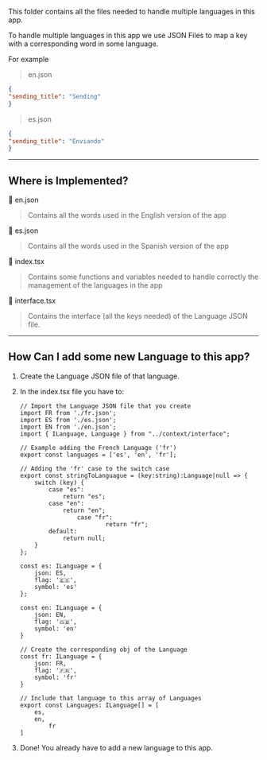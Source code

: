 This folder contains all the files needed to handle multiple languages in this app.

To handle multiple languages in this app we use JSON Files to map a key with a corresponding word in some language.

For example

> en.json

```json
{
"sending_title": "Sending"
}
```

> es.json

```json
{
"sending_title": "Enviando"
}
```

---

## Where is Implemented?

📄 en.json
> Contains all the words used in the English version of the app

📄 es.json
> Contains all the words used in the Spanish version of the app

📄 index.tsx
> Contains some functions and variables needed to handle correctly the management of the languages in the app

📄 interface.tsx
> Contains the interface (all the keys needed) of the Language JSON file.

---

## How Can I add some new Language to this app?

1. Create the Language JSON file of that language.
2. In the index.tsx file you have to:
    
    ```tsx
    // Import the Language JSON file that you create
    import FR from './fr.json';
    import ES from './es.json';
    import EN from './en.json';
    import { ILanguage, Language } from "../context/interface";
    
    // Example adding the French Language ('fr')
    export const languages = ['es', 'en', 'fr'];
    
    // Adding the 'fr' case to the switch case
    export const stringToLanguague = (key:string):Language|null => {
        switch (key) {
            case "es":
                return "es";
            case "en":
                return "en";
    				case "fr":
    						return "fr";
            default:
                return null;
        }
    };
    
    const es: ILanguage = {
        json: ES,
        flag: '🇪🇸',
        symbol: 'es'
    };
    
    const en: ILanguage = {
        json: EN,
        flag: '🇬🇧',
        symbol: 'en'
    }
    
    // Create the corresponding obj of the Language
    const fr: ILanguage = {
        json: FR,
        flag: '🇫🇷',
        symbol: 'fr'
    }
    
    // Include that language to this array of Languages
    export const Languages: ILanguage[] = [
        es,
        en,
    		fr
    ]
    ```
    
3. Done! You already have to add a new language to this app.